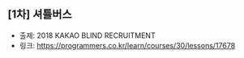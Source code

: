 ## [1차] 셔틀버스

- 출제: 2018 KAKAO BLIND RECRUITMENT
- 링크: https://programmers.co.kr/learn/courses/30/lessons/17678
